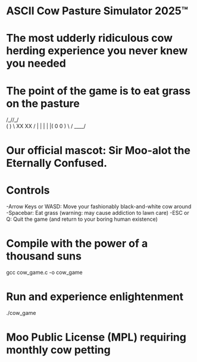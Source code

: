 # ASCII Cow Pasture Simulator 2025™ 

# The most udderly ridiculous cow herding experience you never knew you needed

# The point of the game is to eat grass on the pasture

 /\_/\/\_/\
(          )
 \ XX   XX /
 |        |
 |        |
 |( 0   0 ) 
  \      /
   \____/

# Our official mascot: Sir Moo-alot the Eternally Confused.

# Controls

  -Arrow Keys or WASD: Move your fashionably black-and-white cow around
  -Spacebar: Eat grass (warning: may cause addiction to lawn care)
  -ESC or Q: Quit the game (and return to your boring human existence)

# Compile with the power of a thousand suns
gcc cow_game.c -o cow_game

# Run and experience enlightenment
./cow_game 

# Moo Public License (MPL) requiring monthly cow petting 
